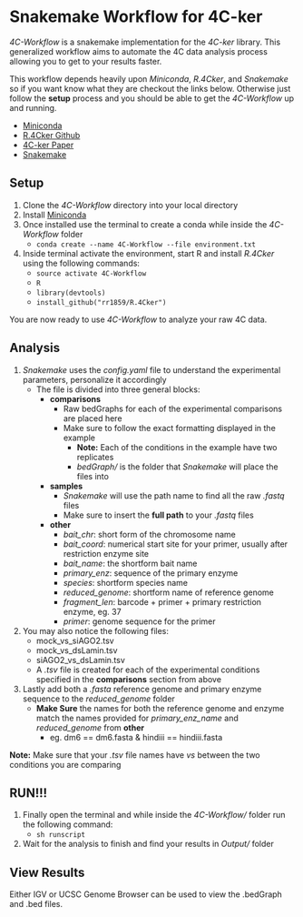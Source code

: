 # Snakemake Workflow for 4C-ker

*4C-Workflow* is a snakemake implementation for the *4C-ker* library.
This generalized workflow aims to automate the 4C data analysis process allowing
you to get to your results faster. 

This workflow depends heavily upon *Miniconda*, *R.4Cker*, and *Snakemake* so if you
want know what they are checkout the links below. Otherwise just follow the **setup**
process and you should be able to get the *4C-Workflow* up and running.

* [Miniconda](http://conda.pydata.org/miniconda.html)
* [R.4Cker Github](https://github.com/rr1859/R.4Cker)
* [4C-ker Paper](http://journals.plos.org/ploscompbiol/article?id=10.1371%2Fjournal.pcbi.1004780)
* [Snakemake](https://bitbucket.org/snakemake/snakemake/wiki/Home)


## Setup

1. Clone the *4C-Workflow* directory into your local directory
2. Install [Miniconda](http://conda.pydata.org/miniconda.html)
3. Once installed use the terminal to create a conda while inside the *4C-Workflow* folder
   - `conda create --name 4C-Workflow --file environment.txt`
4. Inside terminal activate the environment, start R and install *R.4Cker* using the following commands:
   - `source activate 4C-Workflow`
   - `R`
   - `library(devtools)`
   - `install_github("rr1859/R.4Cker")`

You are now ready to use *4C-Workflow* to analyze your raw 4C data.

## Analysis

1. *Snakemake* uses the *config.yaml* file to understand the experimental parameters, personalize it accordingly
   - The file is divided into three general blocks:
	 - **comparisons**
	   - Raw bedGraphs for each of the experimental comparisons are placed here
	   - Make sure to follow the exact formatting displayed in the example
		 - **Note:** Each of the conditions in the example have two replicates
		 - *bedGraph/* is the folder that *Snakemake* will place the files into
	 - **samples**
	   - *Snakemake* will use the path name to find all the raw *.fastq* files
	   - Make sure to insert the **full path** to your *.fastq* files
	 - **other**
	   - *bait_chr*: short form of the chromosome name
	   - *bait_coord*: numerical start site for your primer, usually after restriction enzyme site
	   - *bait_name*: the shortform bait name
	   - *primary_enz*: sequence of the primary enzyme
	   - *species*: shortform species name
	   - *reduced_genome*: shortform name of reference genome
	   - *fragment_len*: barcode + primer + primary restriction enzyme, eg. 37
	   - *primer*: genome sequence for the primer
2. You may also notice the following files:
   * mock_vs_siAGO2.tsv
   * mock_vs_dsLamin.tsv
   * siAGO2_vs_dsLamin.tsv
   - A *.tsv* file is created for each of the experimental conditions specified in the **comparisons** section from above
4. Lastly add both a *.fasta* reference genome and primary enzyme sequence to the *reduced_genome* folder
   - **Make Sure** the names for both the reference genome and enzyme match the names provided for *primary_enz_name* and *reduced_genome* from **other**
	 - eg. dm6 == dm6.fasta & hindiii == hindiii.fasta

**Note:** Make sure that your *.tsv* file names have *_vs_* between the two conditions you are comparing

## RUN!!!

1. Finally open the terminal and while inside the *4C-Workflow/* folder run the following command:
   - `sh runscript`
2. Wait for the analysis to finish and find your results in *Output/* folder


## View Results

Either IGV or UCSC Genome Browser can be used to view the .bedGraph and .bed files.

